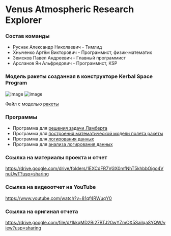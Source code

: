 # Venus Atmospheric Research Explorer
### **Состав команды**

- Руснак Александр Николаевич - Тимлид
- Хныченко Артём Викторович - Программист, физик-математик 
- Земсков Павел Андреевич - Главный программист
- Арсланов Ян Альфредович - Программист, KSP

### **Модель ракеты созданная в конструкторе Kerbal Space Program**
![image](https://github.com/zmskvxd/Kerbal-Project/assets/154624315/6c1554b7-ba9e-4220-beb5-726a2b486878)
![image](https://github.com/zmskvxd/Kerbal-Project/assets/154624315/13c35a3d-8642-4c78-b4b5-1f1af8c5f13c)



Файл с моделью [ракеты](https://github.com/zmskvxd/Kerbal-Project/blob/main/Falcon_9.craft)

### **Программы**

- Программа для [решения задачи Ламберта](https://github.com/zmskvxd/Kerbal-Project/blob/main/Programming/Topics/Lambert's%20problem.md)
- Программа для [построения математической модели полета ракеты](https://github.com/zmskvxd/Kerbal-Project/blob/main/Programming/Topics/Math%20model.md)
- Программа для [логирования данных](https://github.com/zmskvxd/Kerbal-Project/blob/main/Programming/Topics/Logging.md)
- Программа для [анализа логирования данных](https://github.com/zmskvxd/Kerbal-Project/blob/main/Programming/Topics/Analyzing%20logging.md)

### **Ссылка на материалы проекта и отчет**

<https://drive.google.com/drive/folders/1EXCdFR7VGX0mfNhT5khbbOigo4VnuUwT?usp=sharing>

### **Ссылка на видеоотчет на YouTube**

<https://www.youtube.com/watch?v=81qf4RWuqY0>

### **Ссылка на оригинал отчета**

<https://drive.google.com/file/d/1kkqMD2Bi27BTJ20wYZmOX5SailqaSYQW/view?usp=sharing>
